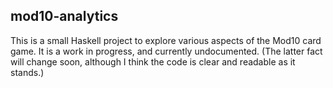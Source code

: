 ## mod10-analytics

This is a small Haskell project to explore various aspects of the Mod10 card
game. It is a work in progress, and currently undocumented. (The latter fact
will change soon, although I think the code is clear and readable as it
stands.)
